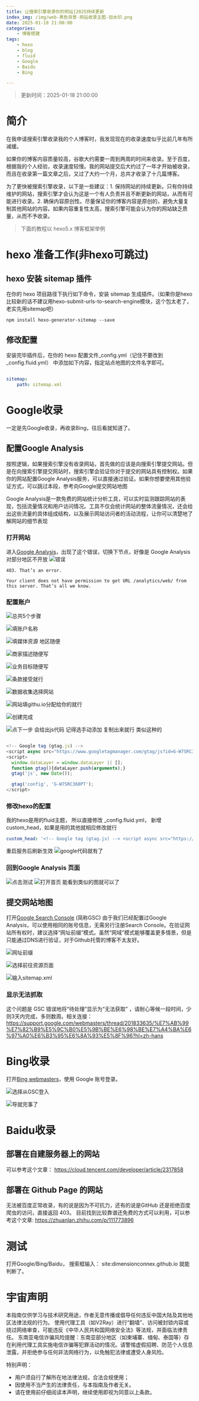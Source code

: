 ```yaml
---
title: 让搜索引擎收录你的网站|2025持续更新
index_img: /img/web-黑色背景-网站收录主图-加水印.png
date: 2025-01-18 21:00:00
categories: 
    - 博客搭建
tags:
    - hexo
    - blog
    - fluid
    - Google
    - Baidu
    - Bing

---
```

<!-- update_date -->
> 更新时间：2025-01-18 21:00:00
<!-- update_date -->



# 简介
在我申请搜索引擎收录我的个人博客时，我发现现在的收录速度似乎比前几年有所减缓。

如果你的博客内容质量较高，谷歌大约需要一周到两周的时间来收录。至于百度，根据我的个人经验，收录速度较慢。我的网站提交后大约过了一年才开始被收录，而且在收录第一篇文章之后，又过了大约一个月，总共才收录了十几篇博客。

为了更快被搜索引擎收录，以下是一些建议：1. 保持网站的持续更新。只有你持续维护的网站，搜索引擎才会认为这是一个有人负责并且不断更新的网站，从而有可能进行收录。2. 确保内容原创性。尽量保证你的博客内容是原创的，避免大量复制其他网站的内容。如果内容重复性太高，搜索引擎可能会认为你的网站缺乏质量，从而不予收录。

> 下面的教程以 hexo5.x 博客框架举例

# hexo 准备工作(非hexo可跳过)

## hexo 安装 sitemap 插件
在你的 hexo 项目路径下执行如下命令，安装 sitemap 生成插件。（如果你是hexo比较新的话不建议用hexo-submit-urls-to-search-engine模块，这个包太老了，老实先用sitemap吧）
```shell
npm install hexo-generator-sitemap --save
```

## 修改配置
安装完毕插件后，在你的 hexo 配置文件_config.yml（记住不要改到_config.fluid.yml） 中添加如下内容，指定站点地图的文件名字即可。
```yml

sitemap:
    path: sitemap.xml
```

# Google收录
一定是先Google收录，再收录Bing，往后看就知道了。
## 配置Google Analysis
按照逻辑，如果搜索引擎没有收录网站，首先做的应该是向搜索引擎提交网站。但是在向搜索引擎提交网站时，搜索引擎会验证你对于提交的网站具有控制权。如果你的网站配置Google Analysis服务，可以直接通过验证。如果你想要使用其他验证方式，可以跳过本段，参考向Google提交网站地图

Google Analysis是一款免费的网站统计分析工具，可以实时监测跟踪网站的表现，包括流量情况和用户访问情况。工具不仅会统计网站的整体流量情况，还会给出这些流量的具体组成结构，以及展示网站访问者的活动流程，让你可以清楚地了解网站的细节表现
### 打开网站
进入[Google Analysis](https://analytics.google.com/analytics/web/provision/#/provision)，出现了这个错误，切换下节点，好像是 Google Analysis 对部分地区不开放
![错误](/img/web-blog-include-1.png)
```text
403. That’s an error.

Your client does not have permission to get URL /analytics/web/ from this server. That’s all we know. 
```

### 配置账户
![总共5个步骤](/img/web-blog-include-3.png)

![填账户名称](/img/web-blog-include-4.png)

![填媒体资源 地区随便](/img/web-blog-include-5.png)

![商家描述随便写](/img/web-blog-include-6.png)

![业务目标随便写](/img/web-blog-include-7.png)

![条款接受就行](/img/web-blog-include-8.png)

![数据收集选择网站](/img/web-blog-include-9.png)

![网站填githu.io分配给你的就行](/img/web-blog-include-10.png)

![创建完成](/img/web-blog-include-11.png)

![点下一步 会给出js代码 记得选手动添加 复制出来就行](/img/web-blog-include-11.png)
类似这种的
```js

<!-- Google tag (gtag.js) -->
<script async src="https://www.googletagmanager.com/gtag/js?id=G-W7SRC360PT"></script>
<script>
  window.dataLayer = window.dataLayer || [];
  function gtag(){dataLayer.push(arguments);}
  gtag('js', new Date());

  gtag('config', 'G-W7SRC360PT');
</script>

```
### 修改hexo的配置
我的hexo是用的fluid主题， 所以直接修改 _config.fluid.yml， 新增custom_head，如果是用的其他就相应修改就行
```yml
custom_head: '<!-- Google tag (gtag.js) --> <script async src="https://www.googletagmanager.com/gtag/js?id=G-W7SRC360PT"></script> <script> window.dataLayer = window.dataLayer || []; function gtag(){dataLayer.push(arguments);} gtag("js", new Date()); gtag("config", "G-W7SRC360PT"); </script>'
```
重启服务后刷新生效
![google代码就有了](/img/web-blog-include-13.png)

### 回到Google Analysis 页面 
![点击测试](/img/web-blog-include-14.png)
![打开首页 能看到类似的图就可以了](/img/web-blog-include-15.png)

## 提交网站地图
打开[Google Search Console](https://search.google.com/u/1/search-console) (简称GSC)
由于我们已经配置过Google Analysis，可以使用相同的账号信息，无需另行注册Search Console。在验证网站所有权时，建议选择“网址前缀”模式。虽然“网域”模式能够覆盖更多情景，但是只能通过DNS进行验证，对于Github托管的博客不太友好。

![网址前缀](/img/web-blog-include-16.png)

![选择前往资源页面](/img/web-blog-include-17.png)

![输入sitemap.xml](/img/web-blog-include-18.png)

### 显示无法抓取
这个问题是 GSC 错误地将“待处理”显示为“无法获取”  ，请耐心等候一段时间，少则3天内完成，多则数周。相关连接： https://support.google.com/webmasters/thread/201833635/%E7%AB%99%E7%82%B9%E5%9C%B0%E5%9B%BE%E6%98%BE%E7%A4%BA%E6%97%A0%E6%B3%95%E6%8A%93%E5%8F%96?hl=zh-hans


# Bing收录
打开[Bing webmasters](https://www.bing.com/webmasters/about)，使用 Google 账号登录。

![选择从GSC登入](/img/web-blog-include-19.png)

![导就完事了](/img/web-blog-include-20.png)



# Baidu收录
## 部署在自建服务器上的网站
可以参考这个文章： https://cloud.tencent.com/developer/article/2317858

## 部署在 Github Page 的网站
无法被百度正常收录，有的说是因为不可抗力，还有的说是GitHub 还是拒绝百度爬虫的访问，直接返回 403。
目前找到比较靠谱还免费的方式可以利用，可以参考这个文章: https://zhuanlan.zhihu.com/p/111773896

# 测试
打开Google/Bing/Baidu， 搜索框输入： site:dimensionconnex.github.io 就能判断了。


<!-- universe_declaration -->
# 宇宙声明
本指南仅供学习与技术研究用途，作者无意传播或倡导任何违反中国大陆及其他地区法律法规的行为。
使用代理工具（如V2Ray）进行“翻墙”、访问被封锁内容或绕过网络审查，可能违反《中华人民共和国网络安全法》等法规，并面临法律责任。
东南亚电信诈骗风险提醒：东南亚部分地区（如柬埔寨、缅甸、泰国等）存在利用代理工具实施电信诈骗等犯罪活动的情况。请警惕虚假招聘、防范个人信息泄露，并拒绝参与任何非法网络行为，以免触犯法律或遭受人身风险。

特别声明：
- 用户须自行了解所在地法律法规，合法合规使用；
- 因使用不当产生的法律责任，与本指南及作者无关。
- 请在使用前仔细阅读本声明，继续使用即视为同意以上条款。
<!-- universe_declaration -->